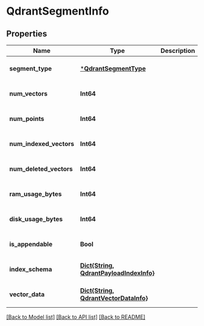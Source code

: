 # QdrantSegmentInfo


## Properties
Name | Type | Description | Notes
------------ | ------------- | ------------- | -------------
**segment_type** | [***QdrantSegmentType**](QdrantSegmentType.md) |  | [default to nothing]
**num_vectors** | **Int64** |  | [default to nothing]
**num_points** | **Int64** |  | [default to nothing]
**num_indexed_vectors** | **Int64** |  | [default to nothing]
**num_deleted_vectors** | **Int64** |  | [default to nothing]
**ram_usage_bytes** | **Int64** |  | [default to nothing]
**disk_usage_bytes** | **Int64** |  | [default to nothing]
**is_appendable** | **Bool** |  | [default to nothing]
**index_schema** | [**Dict{String, QdrantPayloadIndexInfo}**](QdrantPayloadIndexInfo.md) |  | [default to nothing]
**vector_data** | [**Dict{String, QdrantVectorDataInfo}**](QdrantVectorDataInfo.md) |  | [default to nothing]


[[Back to Model list]](../README.md#models) [[Back to API list]](../README.md#api-endpoints) [[Back to README]](../README.md)


